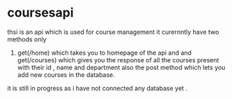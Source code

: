# coursesapi
thsi is an api which is used for course management
it curernntly have two methods only 
1. get(/home) which takes you to homepage of the api and 
and get(/courses) which gives you the response of all the courses present with their id , name and department
also the post method which lets you add new courses in the database.
 
 it is still in progress as i have not connected any database yet .
